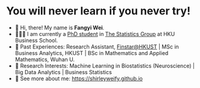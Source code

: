 # You will never learn if you never try!

<!--
**shirleyweify/shirleyweify** is a ✨ _special_ ✨ repository because its `README.md` (this file) appears on your GitHub profile.

Here are some ideas to get you started:

- 🔭 I’m currently working on ...
- 🌱 I’m currently learning ...
- 👯 I’m looking to collaborate on ...
- 🤔 I’m looking for help with ...
- 💬 Ask me about ...
- 📫 How to reach me: ...
- 😄 Pronouns: ...
- ⚡ Fun fact: ...
-->

- 👋 Hi, there! My name is **Fangyi Wei**.
- 👱🏻‍♀️ I am currently a [PhD student](https://www.hkubs.hku.hk/people/wei-fangyi/) in [The Statistics Group](https://hkubs-stat.github.io/) at HKU Business School.
- 📍 Past Experiences: Research Assistant, [Finstar@HKUST](https://finstar.hkust.edu.hk/) | MSc in Business Analytics, HKUST | BSc in Mathematics and Applied Mathematics, Wuhan U.
- 🧐 Research Interests: Machine Learning in Biostatistics (Neuroscience) | Big Data Analytics | Business Statistics
- 🔖 See more about me: https://shirleyweify.github.io
